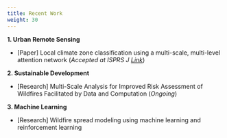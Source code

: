 ```yaml
---
title: Recent Work
weight: 30
---
```


**1. Urban Remote Sensing**
* [Paper] Local climate zone classification using a multi-scale, multi-level attention network (*Accepted at ISPRS J [Link](https://www.sciencedirect.com/science/article/pii/S0924271621002537)*)

**2. Sustainable Development** 
* [Research] Multi-Scale Analysis for Improved Risk Assessment of Wildfires Facilitated by Data and Computation (*Ongoing*)

**3. Machine Learning**
* [Research] Wildfire spread modeling using machine learning and reinforcement learning
